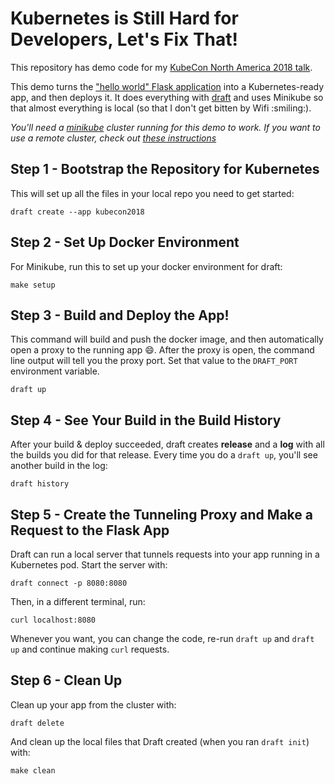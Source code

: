 # Kubernetes is Still Hard for Developers, Let's Fix That!

This repository has demo code for my [KubeCon North America 2018 talk](https://sched.co/GrTQ).

This demo turns the ["hello world" Flask application](http://flask.pocoo.org/) into a Kubernetes-ready app, and then deploys it. It does everything with [draft](https://draft.sh) and uses Minikube so that almost everything is local (so that I don't get bitten by Wifi :smiling:).

_You'll need a [minikube](https://kubernetes.io/docs/tasks/tools/install-minikube/) cluster running for this demo to work. If you want to use a remote cluster, check out [these instructions](https://github.com/Azure/draft/blob/master/docs/install-cloud.md)_

## Step 1 - Bootstrap the Repository for Kubernetes

This will set up all the files in your local repo you need to get started:

```console
draft create --app kubecon2018
```

## Step 2 - Set Up Docker Environment

For Minikube, run this to set up your docker environment for draft:

```console
make setup
```

## Step 3 - Build and Deploy the App!

This command will build and push the docker image, and then automatically open a proxy to the running app :smile:. After the proxy is open, the command line output will tell you the proxy port. Set that value to the `DRAFT_PORT` environment variable.

```console
draft up
```

## Step 4 - See Your Build in the Build History

After your build & deploy succeeded, draft creates **release** and a **log** with all the builds you did for that release. Every time you do a `draft up`, you'll see another build in the log:

```console
draft history
```

## Step 5 - Create the Tunneling Proxy and Make a Request to the Flask App

Draft can run a local server that tunnels requests into your app running in a Kubernetes pod. Start the server with:

```console
draft connect -p 8080:8080
```

Then, in a different terminal, run:

```console
curl localhost:8080
```

Whenever you want, you can change the code, re-run `draft up` and `draft up` and continue making `curl` requests.

## Step 6 - Clean Up

Clean up your app from the cluster with:

```console
draft delete
```

And clean up the local files that Draft created (when you ran `draft init`) with:

```console
make clean
```
